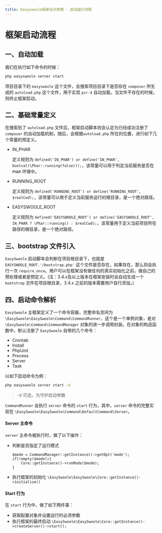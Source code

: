 ```yaml
---
title: Easyswoole框架设计原理 - 启动运行流程
---
```

# 框架启动流程

## 一、自动加载
我们在执行如下命令的时候：
```bash
php easyswoole server start
```
项目目录下的 `easyswoole` 这个文件，会搜索项目目录下是否存在 `composer` 所生成的 `autoload.php` 这个文件，用于实现 `psr-4` 自动加载，当文件不存在的时候，则终止框架启动。

## 二、基础常量定义
在搜索到了 `autoload.php` 文件后，框架启动脚本则会认定为已经成功注册了 `composer` 的自动加载机制，随后，会根据`autoload.php` 所在的位置，进行如下几个常量的预定义。

- IN_PHAR

    定义规则为 ```defined('IN_PHAR') or define('IN_PHAR', boolval(\Phar::running(false)));```，该常量可以用于判定当前服务是否在 `PHAR` 环境中。
    
- RUNNING_ROOT

    定义规则为 ```defined('RUNNING_ROOT') or define('RUNNING_ROOT', $realCwd);```，该常量可以用于定义当前服务运行的根目录，是一个绝对路径。

- EASYSWOOLE_ROOT
    
    定义规则为 ```defined('EASYSWOOLE_ROOT') or define('EASYSWOOLE_ROOT', IN_PHAR ? \Phar::running() : $realCwd);```，该常量用于定义当前项目所在路径的根目录，是一个绝对路径。
    
## 三、bootstrap 文件引入

`EasySwoole` 启动脚本会判断在项目根目录下，也就是 ```EASYSWOOLE_ROOT.'/bootstrap.php'``` 这个文件是否存在，如果存在，那么则会执行一次 `require_once`。用户可以在框架没有做任何的真实初始化之前，做自己的预处理或者是预定义。(注：3.4.x及以上版本在框架安装时会自动生成一个 `bootstrap` 文件在项目根目录，3.4.x 之前的版本需要用户自行添加。)

## 四、启动命令解析
`EasySwoole` 主框架定义了一个命令容器，完整命名空间为 ```\EasySwoole\EasySwoole\Command\CommandRunner```，这个是一个单例对象，是对 ```\EasySwoole\Command\CommandManager``` 对象的进一步调用封装。在对象的构造函数中，默认注册了 `EasySwoole` 自带的几个命令：
- Crontab
- Install
- PhpUnit
- Process
- Server
- Task

以如下启动命令为例：
```bash
php easyswoole server start -d
```
> -d 可选，为守护启动参数

`CommandRunner` 会执行 `server` 命令的 `start` 行为，其中，`server` 命令的完整实现在 `\EasySwoole\EasySwoole\Command\DefaultCommand\Server`。
#### Server 主命令
`server` 主命令被执行时，做了以下操作：
- 判断是否指定了运行模式
  ```
  $mode = CommandManager::getInstance()->getOpt('mode');
  if(!empty($mode)){
      Core::getInstance()->runMode($mode);
  }
  ```
- 执行框架的初始化
  ```\EasySwoole\EasySwoole\Core::getInstance()->initialize()```

#### Start 行为    
在 `start` 行为中，做了如下两件事：
- 获取配置对象并设置运行时必须参数
- 执行框架的最终启动
  ```\EasySwoole\EasySwoole\Core::getInstance()->createServer()->start();```